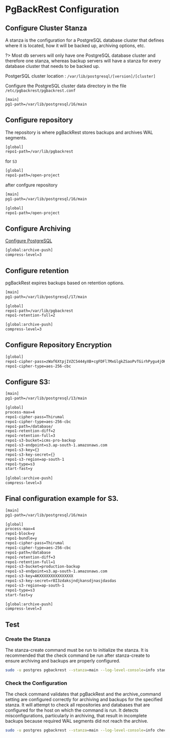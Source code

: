 # PgBackRest Configuration

## Configure Cluster Stanza

A stanza is the configuration for a PostgreSQL database cluster that defines where it is located, how it will be backed up, archiving options, etc.

?> Most db servers will only have one PostgreSQL database cluster and therefore one stanza, whereas backup servers will have a stanza for every database cluster that needs to be backed up.

PostgerSQL cluster location : `/var/lib/postgresql/[version]/[cluster]`

Configure the PostgreSQL cluster data directory in the file `/etc/pgbackrest/pgbackrest.conf`


```bash
[main]
pg1-path=/var/lib/postgresql/16/main
```

## Configure repository

The repository is where pgBackRest stores backups and archives WAL segments.

```bash
[global]
repo1-path=/var/lib/pgbackrest
```

for `S3`

```bash
[global]
repo1-path=/open-project
```

after confgure repository

```bash
[main]
pg1-path=/var/lib/postgresql/16/main

[global]
repo1-path=/open-project
```

## Configure Archiving 

[Configure PostgreSQL](Configure%20Postgres.md)

```bash
[global:archive-push]
compress-level=3
```



## Configure retention

pgBackRest expires backups based on retention options. 

```bash
[main]
pg1-path=/var/lib/postgresql/17/main

[global]
repo1-path=/var/lib/pgbackrest
repo1-retention-full=2

[global:archive-push]
compress-level=3
```

## Configure Repository Encryption 


```bash
[global]
repo1-cipher-pass=zWaf6XtpjIVZC5444yXB+cgFDFl7MxGlgkZSaoPvTGirhPygu4jOKOXf9LO4vjfO
repo1-cipher-type=aes-256-cbc
```

## Configure S3:

```bash
[main]
pg1-path=/var/lib/postgresql/13/main

[global]
process-max=4
repo1-cipher-pass=Thirumal
repo1-cipher-type=aes-256-cbc
repo1-path=/database/
repo1-retention-diff=2
repo1-retention-full=3
repo1-s3-bucket=icms-pro-backup
repo1-s3-endpoint=s3.ap-south-1.amazonaws.com
repo1-s3-key={}
repo1-s3-key-secret={}
repo1-s3-region=ap-south-1
repo1-type=s3 
start-fast=y 
    
[global:archive-push]
compress-level=3
```

## Final configuration example for S3.

```bash
[main]
pg1-path=/var/lib/postgresql/16/main

[global]
process-max=4
repo1-block=y
repo1-bundle=y
repo1-cipher-pass=Thirumal
repo1-cipher-type=aes-256-cbc
repo1-path=/database
repo1-retention-diff=3
repo1-retention-full=1
repo1-s3-bucket=production-backup
repo1-s3-endpoint=s3.ap-south-1.amazonaws.com
repo1-s3-key=AKXXXXXXXXXXXXXXX
repo1-s3-key-secret=r8I3zdaksjndjkansdjnasjdasdas
repo1-s3-region=ap-south-1
repo1-type=s3
start-fast=y

[global:archive-push]
compress-level=3
```

## Test

### Create the Stanza 

The stanza-create command must be run to initialize the stanza. It is recommended that the check command be run after stanza-create to ensure archiving and backups are properly configured. 

```bash
sudo -u postgres pgbackrest --stanza=main --log-level-console=info stanza-create
```

### Check the Configuration

The check command validates that pgBackRest and the archive_command setting are configured correctly for archiving and backups for the specified stanza. It will attempt to check all repositories and databases that are configured for the host on which the command is run. It detects misconfigurations, particularly in archiving, that result in incomplete backups because required WAL segments did not reach the archive. 

```bash
sudo -u postgres pgbackrest --stanza=main --log-level-console=info check
```